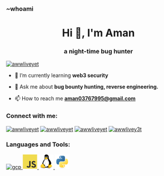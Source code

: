 ### ~whoami

<h1 align="center">Hi 👋, I'm Aman</h1>
<h3 align="center">a night-time bug hunter</h3>

<p align="left"> <a href="https://twitter.com/awwliveyet" target="blank"><img src="https://img.shields.io/twitter/follow/awwliveyet?logo=twitter&style=for-the-badge" alt="awwliveyet" /></a> </p>

- 🌱 I’m currently learning **web3 security**

- 💬 Ask me about **bug bounty hunting, reverse engineering.**

- 📫 How to reach me **aman03767995@gmail.com**

<h3 align="left">Connect with me:</h3>
<p align="left">
<a href="https://twitter.com/awwliveyet" target="blank"><img align="center" src="https://raw.githubusercontent.com/rahuldkjain/github-profile-readme-generator/master/src/images/icons/Social/twitter.svg" alt="awwliveyet" height="30" width="40" /></a>
<a href="https://linkedin.com/in/awwliveyet" target="blank"><img align="center" src="https://raw.githubusercontent.com/rahuldkjain/github-profile-readme-generator/master/src/images/icons/Social/linked-in-alt.svg" alt="awwliveyet" height="30" width="40" /></a>
<a href="https://auth.geeksforgeeks.org/user/awwliveyet" target="blank"><img align="center" src="https://raw.githubusercontent.com/rahuldkjain/github-profile-readme-generator/master/src/images/icons/Social/geeks-for-geeks.svg" alt="awwliveyet" height="30" width="40" /></a>
<a href="https://discord.gg/awwlivey3t" target="blank"><img align="center" src="https://raw.githubusercontent.com/rahuldkjain/github-profile-readme-generator/master/src/images/icons/Social/discord.svg" alt="awwlivey3t" height="30" width="40" /></a>
</p>

<h3 align="left">Languages and Tools:</h3>
<p align="left"> <a href="https://cloud.google.com" target="_blank" rel="noreferrer"> <img src="https://www.vectorlogo.zone/logos/google_cloud/google_cloud-icon.svg" alt="gcp" width="40" height="40"/> </a> <a href="https://developer.mozilla.org/en-US/docs/Web/JavaScript" target="_blank" rel="noreferrer"> <img src="https://raw.githubusercontent.com/devicons/devicon/master/icons/javascript/javascript-original.svg" alt="javascript" width="40" height="40"/> </a> <a href="https://www.linux.org/" target="_blank" rel="noreferrer"> <img src="https://raw.githubusercontent.com/devicons/devicon/master/icons/linux/linux-original.svg" alt="linux" width="40" height="40"/> </a> <a href="https://www.python.org" target="_blank" rel="noreferrer"> <img src="https://raw.githubusercontent.com/devicons/devicon/master/icons/python/python-original.svg" alt="python" width="40" height="40"/> </a> </p>

